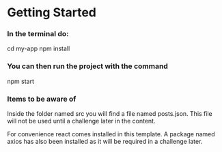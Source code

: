 # Getting Started

### In the terminal do:
cd my-app
npm install

### You can then run the project with the command
npm start

### Items to be aware of
Inside the folder named src you will find a file named posts.json. This file will not be used until a challenge later in the content.  

For convenience react comes installed in this template. A package named axios has also been installed as it will be required in a challenge later.